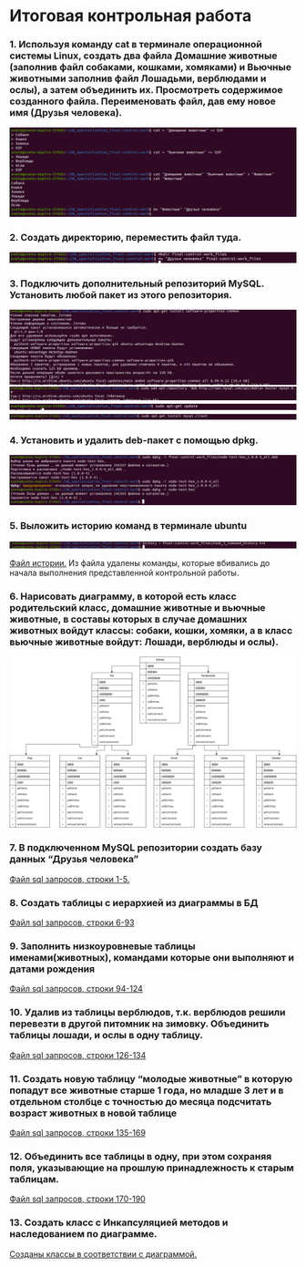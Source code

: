 # Итоговая контрольная работа

### 1. Используя команду cat в терминале операционной системы Linux, создать два файла Домашние животные (заполнив файл собаками, кошками, хомяками) и Вьючные животными заполнив файл Лошадьми, верблюдами и ослы), а затем объединить их. Просмотреть содержимое созданного файла. Переименовать файл, дав ему новое имя (Друзья человека).

![](final-control-work_imgs/2024-02-20_23-06.png)

### 2. Создать директорию, переместить файл туда.

![](final-control-work_imgs/2024-02-20_23-16.png)

### 3. Подключить дополнительный репозиторий MySQL. Установить любой пакет из этого репозитория.

![](final-control-work_imgs/2024-02-20_23-23.png)
![](final-control-work_imgs/2024-02-20_23-25.png)
![](final-control-work_imgs/2024-02-20_23-26.png)
![](final-control-work_imgs/2024-02-20_23-27.png)

### 4. Установить и удалить deb-пакет с помощью dpkg.

![](final-control-work_imgs/2024-02-20_23-42.png)

### 5. Выложить историю команд в терминале ubuntu
![](final-control-work_imgs/2024-02-20_23-46.png)

<a href="final-control-work_files/task_5_command_history.txt">Файл истории.</a> Из файла удалены команды, которые вбивались до начала выполнения представленной контрольной работы.

### 6. Нарисовать диаграмму, в которой есть класс родительский класс, домашние животные и вьючные животные, в составы которых в случае домашних животных войдут классы: собаки, кошки, хомяки, а в класс вьючные животные войдут: Лошади, верблюды и ослы).
![](final-control-work_imgs/diagr_v2.png)


### 7. В подключенном MySQL репозитории создать базу данных “Друзья человека”

<a href="final-control-work_files/task_7-12.sql">Файл sql запросов, строки 1-5.</a>

### 8. Создать таблицы с иерархией из диаграммы в БД

<a href="final-control-work_files/task_7-12.sql">Файл sql запросов, строки 6-93</a>

### 9. Заполнить низкоуровневые таблицы именами(животных), командами которые они выполняют и датами рождения

<a href="final-control-work_files/task_7-12.sql">Файл sql запросов, строки 94-124</a>

### 10. Удалив из таблицы верблюдов, т.к. верблюдов решили перевезти в другой питомник на зимовку. Объединить таблицы лошади, и ослы в одну таблицу.

<a href="final-control-work_files/task_7-12.sql">Файл sql запросов, строки 126-134</a>

### 11. Создать новую таблицу “молодые животные” в которую попадут все животные старше 1 года, но младше 3 лет и в отдельном столбце с точностью до месяца подсчитать возраст животных в новой таблице

<a href="final-control-work_files/task_7-12.sql">Файл sql запросов, строки 135-169</a>

### 12. Объединить все таблицы в одну, при этом сохраняя поля, указывающие на прошлую принадлежность к старым таблицам.

<a href="final-control-work_files/task_7-12.sql">Файл sql запросов, строки 170-190</a>

### 13. Создать класс с Инкапсуляцией методов и наследованием по диаграмме.

<a href="final-control-work_prog/src/model/animal/">Созданы классы в соответствии с диаграммой.</a>
